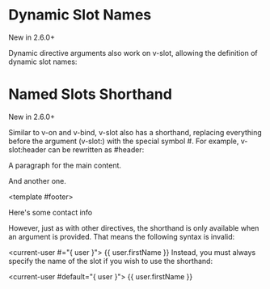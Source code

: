 # Dynamic Slot Names

New in 2.6.0+

Dynamic directive arguments also work on v-slot, allowing the definition of dynamic slot names:

<base-layout>
<template v-slot:[dynamicSlotName]>
    ...
</template>
</base-layout>

# Named Slots Shorthand

New in 2.6.0+

Similar to v-on and v-bind, v-slot also has a shorthand, replacing everything before the argument (v-slot:) with the special symbol #. For example, v-slot:header can be rewritten as #header:

<base-layout>
  <template #header>
    <h1>Here might be a page title</h1>
  </template>

  <p>A paragraph for the main content.</p>
  <p>And another one.</p>

<template #footer>

<p>Here's some contact info</p>
</template>
</base-layout>
However, just as with other directives, the shorthand is only available when an argument is provided. That means the following syntax is invalid:

<!-- This will trigger a warning -->

<current-user #="{ user }">
{{ user.firstName }}
</current-user>
Instead, you must always specify the name of the slot if you wish to use the shorthand:

<current-user #default="{ user }">
{{ user.firstName }}
</current-user>

